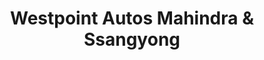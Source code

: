 ---
title: "Westpoint Autos Mahindra & Ssangyong"
url: /brisbane/westpoint-autos-mahindra-and-ssangyong/
shop: car
---